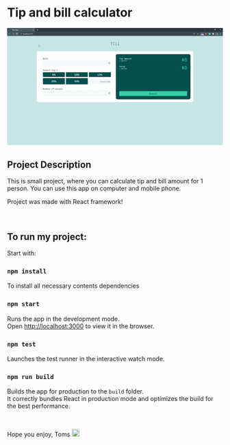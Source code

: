 # Tip and  bill calculator

![gif](./public/GIF/Pearl.gif)

## Project Description

This is small project, where you can calculate tip and bill amount for 1 person. You can use this app on computer and mobile phone.

Project was made with React framework!

<br/>

## To run my project:

Start with:

### `npm install`

To install all necessary contents dependencies

### `npm start`

Runs the app in the development mode.\
Open [http://localhost:3000](http://localhost:3000) to view it in the browser.

### `npm test`

Launches the test runner in the interactive watch mode.

### `npm run build`

Builds the app for production to the `build` folder.\
It correctly bundles React in production mode and optimizes the build for the best performance.

<br/>

Hope you enjoy,
Toms <img src="https://cdn-icons-png.flaticon.com/512/742/742751.png" width="18" height="18"/>
